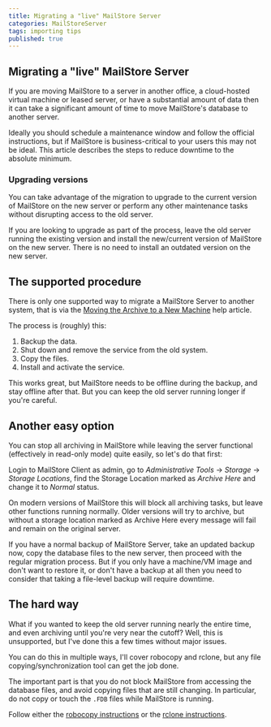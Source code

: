 ```yaml
---
title: Migrating a "live" MailStore Server
categories: MailStoreServer
tags: importing tips
published: true
---
```


## Migrating a "live" MailStore Server

If you are moving MailStore to a server in another office, a cloud-hosted virtual machine or leased server, or have a substantial amount of data then it can take a significant amount of time to move MailStore's database to another server.

Ideally you should schedule a maintenance window and follow the official instructions, but if MailStore is business-critical to your users this may not be ideal. This article describes the steps to reduce downtime to the absolute minimum.

### Upgrading versions

You can take advantage of the migration to upgrade to the current version of MailStore on the new server or perform any other maintenance tasks without disrupting access to the old server.

If you are looking to upgrade as part of the process, leave the old server running the existing version and install the new/current version of MailStore on the new server. There is no need to install an outdated version on the new server.

## The supported procedure

There is only one supported way to migrate a MailStore Server to another system, that is via the [Moving the Archive to a New Machine](https://help.mailstore.com/en/server/Moving_the_Archive#Moving_the_Archive_to_a_New_Machine) help article.

The process is (roughly) this:

1. Backup the data.
2. Shut down and remove the service from the old system.
3. Copy the files.
4. Install and activate the service.

This works great, but MailStore needs to be offline during the backup, and stay offline after that. But you can keep the old server running longer if you're careful.

## Another easy option

You can stop all archiving in MailStore while leaving the server functional (effectively in read-only mode) quite easily, so let's do that first: 

Login to MailStore Client as admin, go to *Administrative Tools* -> *Storage* -> *Storage Locations*, find the Storage Location marked as *Archive Here* and change it to *Normal* status.

On modern versions of MailStore this will block all archiving tasks, but leave other functions running normally. Older versions will try to archive, but without a storage location marked as Archive Here every message will fail and remain on the original server.

If you have a normal backup of MailStore Server, take an updated backup now, copy the database files to the new server, then proceed with the regular migration process. But if you only have a machine/VM image and don't want to restore it, or don't have a backup at all then you need to consider that taking a file-level backup will require downtime.

## The hard way

What if you wanted to keep the old server running nearly the entire time, and even archiving until you're very near the cutoff? Well, this is unsupported, but I've done this a few times without major issues.

You can do this in multiple ways, I'll cover robocopy and rclone, but any file copying/synchronization tool can get the job done.

The important part is that you do not block MailStore from accessing the database files, and avoid copying files that are still changing. In particular, do not copy or touch the `.FDB` files while MailStore is running.

Follow either the [robocopy instructions](2023-01-30-livemigration-robocopy.md) or the [rclone instructions](2023-01-30-livemigration-rclone.md).
